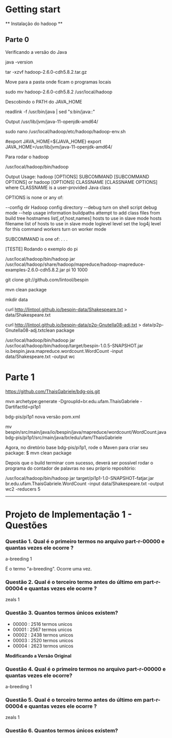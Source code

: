 # Getting start

** Instalação do hadoop **

## Parte 0

Verificando a versão do Java

java -version

tar -xzvf hadoop-2.6.0-cdh5.8.2.tar.gz

Move para a pasta onde ficam o programas locais

sudo mv hadoop-2.6.0-cdh5.8.2 /usr/local/hadoop

Descobindo o PATH do JAVA_HOME

readlink -f /usr/bin/java | sed "s:bin/java::"

Output
/usr/lib/jvm/java-11-openjdk-amd64/


sudo nano /usr/local/hadoop/etc/hadoop/hadoop-env.sh

#export JAVA_HOME=${JAVA_HOME}
export JAVA_HOME=/usr/lib/jvm/java-11-openjdk-amd64/

Para rodar o hadoop

/usr/local/hadoop/bin/hadoop

Output
Usage: hadoop [OPTIONS] SUBCOMMAND [SUBCOMMAND OPTIONS]
 or    hadoop [OPTIONS] CLASSNAME [CLASSNAME OPTIONS]
  where CLASSNAME is a user-provided Java class

  OPTIONS is none or any of:

--config dir                     Hadoop config directory
--debug                          turn on shell script debug mode
--help                           usage information
buildpaths                       attempt to add class files from build tree
hostnames list[,of,host,names]   hosts to use in slave mode
hosts filename                   list of hosts to use in slave mode
loglevel level                   set the log4j level for this command
workers                          turn on worker mode

  SUBCOMMAND is one of:
. . .

[TESTE] Rodando o exemplo do pi

/usr/local/hadoop/bin/hadoop jar /usr/local/hadoop/share/hadoop/mapreduce/hadoop-mapreduce-examples-2.6.0-cdh5.8.2.jar pi 10 1000


git clone git://github.com/lintool/bespin

mvn clean package

mkdir data

curl http://lintool.github.io/bespin-data/Shakespeare.txt > data/Shakespeare.txt

curl http://lintool.github.io/bespin-data/p2p-Gnutella08-adj.txt > data/p2p-Gnutella08-adj.txtclean package

/usr/local/hadoop/bin/hadoop jar /usr/local/hadoop/bin/hadoop/target/bespin-1.0.5-SNAPSHOT.jar io.bespin.java.mapreduce.wordcount.WordCount -input data/Shakespeare.txt -output wc

# Parte 1


https://github.com/ThaisGabriele/bdg-pis.git

mvn archetype:generate -DgroupId=br.edu.ufam.ThaisGabriele -DartifactId=pi1p1

bdg-pis/pi1p1 nova versão pom.xml


mv bespin/src/main/java/io/bespin/java/mapreduce/wordcount/WordCount.java bdg-pis/pi1p1/src/main/java/br/edu/ufam/ThaisGabriele

Agora, no diretório base bdg-pis/pi1p1, rode o Maven para criar seu package:
$ mvn clean package

Depois que o build terminar com sucesso, deverá ser possível rodar o programa do contador
de palavras no seu próprio repositório:

/usr/local/hadoop/bin/hadoop jar target/pi1p1-1.0-SNAPSHOT-fatjar.jar br.edu.ufam.ThaisGabriele.WordCount -input data/Shakespeare.txt -output wc2 -reducers 5

------------------------------------------------------

# Projeto de Implementação 1 - Questões

### Questão 1. Qual é o primeiro termos no arquivo part-r-00000 e quantas vezes ele ocorre ?

a-breeding	1

É o termo "a-breeding". Ocorre uma vez.

### Questão 2. Qual é o terceiro termo antes do último em part-r-00004 e quantas vezes ele ocorre ?

zeals	1

### Questão 3. Quantos termos únicos existem?

* 00000 : 2516 termos unicos
* 00001 : 2567 termos unicos
* 00002 : 2438 termos unicos
* 00003 : 2520 termos unicos
* 00004 : 2623 termos unicos

**Modificando a Versão Original**


### Questão 4. Qual é o primeiro termos no arquivo part-r-00000 e quantas vezes ele ocorre?
a-breeding	1

### Questão 5. Qual é o terceiro termo antes do último em part-r-00004 e quantas vezes ele ocorre ?
zeals	1

### Questão 6. Quantos termos únicos existem?


